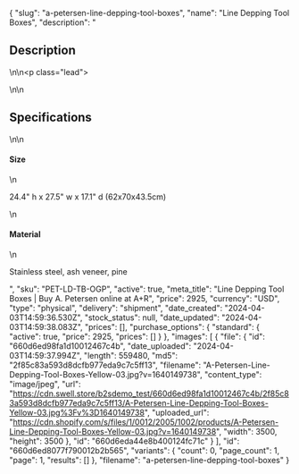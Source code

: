 {
  "slug": "a-petersen-line-depping-tool-boxes",
  "name": "Line Depping Tool Boxes",
  "description": "<h2>Description</h2>\n<!-- split -->\n<p class=\"lead\"> </p>\n<!-- split -->\n<h2>Specifications</h2>\n<!-- split -->\n<h4>Size</h4>\n<p>24.4\" h x 27.5\" w x 17.1\" d (62x70x43.5cm)</p>\n<h4>Material</h4>\n<p>Stainless steel, ash veneer, pine</p>",
  "sku": "PET-LD-TB-OGP",
  "active": true,
  "meta_title": "Line Depping Tool Boxes | Buy A. Petersen online at A+R",
  "price": 2925,
  "currency": "USD",
  "type": "physical",
  "delivery": "shipment",
  "date_created": "2024-04-03T14:59:36.530Z",
  "stock_status": null,
  "date_updated": "2024-04-03T14:59:38.083Z",
  "prices": [],
  "purchase_options": {
    "standard": {
      "active": true,
      "price": 2925,
      "prices": []
    }
  },
  "images": [
    {
      "file": {
        "id": "660d6ed98fa1d10012467c4b",
        "date_uploaded": "2024-04-03T14:59:37.994Z",
        "length": 559480,
        "md5": "2f85c83a593d8dcfb977eda9c7c5ff13",
        "filename": "A-Petersen-Line-Depping-Tool-Boxes-Yellow-03.jpg?v=1640149738",
        "content_type": "image/jpeg",
        "url": "https://cdn.swell.store/b2sdemo_test/660d6ed98fa1d10012467c4b/2f85c83a593d8dcfb977eda9c7c5ff13/A-Petersen-Line-Depping-Tool-Boxes-Yellow-03.jpg%3Fv%3D1640149738",
        "uploaded_url": "https://cdn.shopify.com/s/files/1/0012/2005/1002/products/A-Petersen-Line-Depping-Tool-Boxes-Yellow-03.jpg?v=1640149738",
        "width": 3500,
        "height": 3500
      },
      "id": "660d6eda44e8b400124fc71c"
    }
  ],
  "id": "660d6ed8077f790012b2b565",
  "variants": {
    "count": 0,
    "page_count": 1,
    "page": 1,
    "results": []
  },
  "filename": "a-petersen-line-depping-tool-boxes"
}